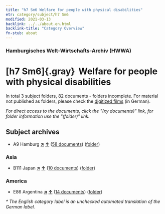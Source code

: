 ```yaml
---
title: "h7 Sm6 Welfare for people with physical disabilities"
etr: category/subject/h7 Sm6
modified: 2021-03-13
backlink: ../../about.en.html
backlink-title: "Category Overview"
fn-stub: about
---
```


### Hamburgisches Welt-Wirtschafts-Archiv (HWWA)
# [h7 Sm6]{.gray}&#8201; Welfare for people with physical disabilities&#160; 





In total 3 subject folders, 82 documents - folders incomplete.
For material not published as folders, please check the [digitized films](/film/h1_sh) (in German).

_For direct access to the documents, click the "(xy documents)" link, for folder information use the "(folder)" link._

## Subject archives


- A9 Hamburg [**&nearr;**](../../../geo/i/140905/about.en.html "Hamburg (all folders)") [**&uarr;**](../../../geo/about.en.html#A9 "Country category system") (<a href="https://pm20.zbw.eu/dfgview/sh/140905,144685" title="about: Hamburg : Welfare for people with physical disabilities" target="_blank">58 documents</a>) ([folder](http://purl.org/pressemappe20/folder/sh/140905,144685))

### Asia

- B111 Japan [**&nearr;**](../../../geo/i/141272/about.en.html "Japan (all folders)") [**&uarr;**](../../../geo/about.en.html#B111 "Country category system") (<a href="https://pm20.zbw.eu/dfgview/sh/141272,144685" title="about: Japan : Welfare for people with physical disabilities" target="_blank">10 documents</a>) ([folder](http://purl.org/pressemappe20/folder/sh/141272,144685))

### America

- E86 Argentina [**&nearr;**](../../../geo/i/141692/about.en.html "Argentina (all folders)") [**&uarr;**](../../../geo/about.en.html#E86 "Country category system") (<a href="https://pm20.zbw.eu/dfgview/sh/141692,144685" title="about: Argentina : Welfare for people with physical disabilities" target="_blank">14 documents</a>) ([folder](http://purl.org/pressemappe20/folder/sh/141692,144685))


_* The English category label is an unchecked automated translation of the German label._

